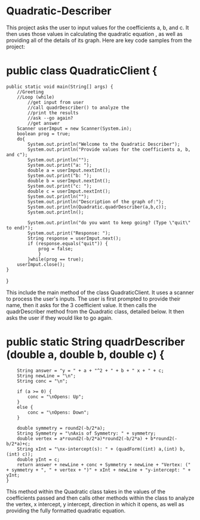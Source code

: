 # Quadratic-Describer
This project asks the user to input values for the coefficients a, b, and c. It then uses those values in calculating the quadratic equation , as well as providing all of the details of its graph.
Here are key code samples from the project:


# public class QuadraticClient {
	public static void main(String[] args) {
		//Greeting
		//Loop (while)
			//get input from user
			//call quadrDescriber() to analyze the
			//print the results
			//ask --go again?
			//get answer
		Scanner userImput = new Scanner(System.in);
		boolean prog = true;
		do{
			System.out.println("Welcome to the Quadratic Describer");
			System.out.println("Provide values for the coefficients a, b, and c");
			System.out.println("");
			System.out.print("a: ");
			double a = userImput.nextInt();
			System.out.print("b: ");
			double b = userImput.nextInt();
			System.out.print("c: ");
			double c = userImput.nextInt();
			System.out.println("");
			System.out.println("Description of the graph of:");
			System.out.println(Quadratic.quadrDescriber(a,b,c));
			System.out.println();
		
			System.out.println("do you want to keep going? (Type \"quit\" to end)");
			System.out.print("Response: ");
			String response = userImput.next();
			if (response.equals("quit")) {
				prog = false;
				}
			}while(prog == true);
		userImput.close();
	}
}

This include the main method of the class QuadraticClient. It uses a scanner to process the user's inputs. The user is first prompted to provide their name, then it asks for the 3 coefficient value. It then calls the quadrDescriber method from the Quadratic class, detailed below. It then asks the user if they would like to go again.

# public static String quadrDescriber (double a, double b, double c) {
		
		String answer = "y = " + a + "^2 + " + b + " x + " + c;
		String newLine = "\n";
		String conc = "\n"; 
    
		if (a >= 0) {
			conc = "\nOpens: Up";
		}
		else {
			conc = "\nOpens: Down";
		}
		
		double symmetry = round2(-b/2*a);
		String Symmetry = "\nAxis of Symmetry: " + symmetry;
		double vertex = a*round2(-b/2*a)*round2(-b/2*a) + b*round2(-b/2*a)+c;
		String xInt = "\nx-intercept(s): " + (quadForm((int) a,(int) b,(int) c)); 
		double yInt = c;
		return answer + newLine + conc + Symmetry + newLine + "Vertex: (" + symmetry + ", " + vertex + ")" + xInt + newLine + "y-intercept: " + yInt; 
	}

This method within the Quadratic class takes in the values of the coefficients passed and then calls other methods within the class to analyze the vertex, x intercept, y intercept, direction in which it opens, as well as providing the fully formatted quadratic equation. 
